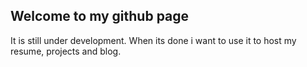 ## Welcome to my github page

It is still under development. When its done i want to use it to host my resume, projects and blog.
